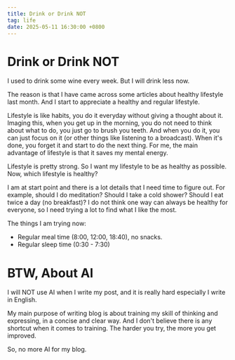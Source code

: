 ```yaml
---
title: Drink or Drink NOT
tag: life
date: 2025-05-11 16:30:00 +0800
---
```

# Drink or Drink NOT

I used to drink some wine every week. But I will drink less now. 

The reason is that I have came across some articles about healthy lifestyle last month. And I start to appreciate a healthy and regular lifestyle. 

Lifestyle is like habits, you do it everyday without giving a thought about it. Imaging this, when you get up in the morning, you do not need to think about what to do, you just go to brush you teeth. And when you do it, you can just focus on it (or other things like listening to a broadcast). When it's done, you forget it and start to do the next thing. For me, the main advantage of lifestyle is that it saves my mental energy. 

Lifestyle is pretty strong. So I want my lifestyle to be as healthy as possible. Now, which lifestyle is healthy?

I am at start point and there is a lot details that I need time to figure out. For example, should I do meditation? Should I take a cold shower? Should I eat twice a day (no breakfast)? I do not think one way can always be healthy for everyone, so I need trying a lot to find what I like the most.

The things I am trying now:
- Regular meal time (8:00, 12:00, 18:40), no snacks.
- Regular sleep time (0:30 - 7:30)

# BTW, About AI

I will NOT use AI when I write my post, and it is really hard especially I write in English.

My main purpose of writing blog is about training my skill of thinking and expressing, in a concise and clear way. And I don't believe there is any shortcut when it comes to training. The harder you try, the more you get improved.

So, no more AI for my blog.